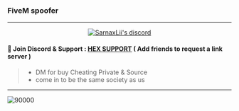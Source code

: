 ### FiveM spoofer 

***
  <p align="center">
    <a href="https://discord.com/users/943374631644045363">
        <img title="Sarnax discord" alt="SarnaxLii's discord" src="https://discord.c99.nl/widget/theme-3/943374631644045363.png"/>
    </a>
</p>


#### 💬 Join Discord & Support : [HEX SUPPORT](https://discord.com/users/943374631644045363) ( Add friends to request a link server )
> - DM for buy Cheating Private & Source
> - come in to be the same society as us

***



![90000](https://user-images.githubusercontent.com/94861415/157218137-4f1fde4b-50af-4f54-8380-7194425175f9.png)
